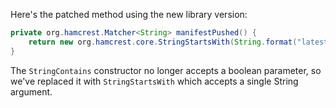 Here's the patched method using the new library version:
```java
private org.hamcrest.Matcher<String> manifestPushed() {
    return new org.hamcrest.core.StringStartsWith(String.format("latest: digest: %s", this.image.digest()));
}
```
The `StringContains` constructor no longer accepts a boolean parameter, so we've replaced it with `StringStartsWith` which accepts a single String argument.